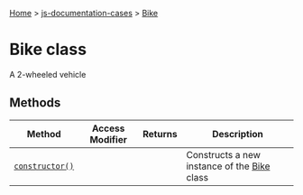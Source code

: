 [Home](./index) &gt; [js-documentation-cases](./js-documentation-cases.md) &gt; [Bike](./js-documentation-cases.bike.md)

# Bike class

A 2-wheeled vehicle 

## Methods

|  Method | Access Modifier | Returns | Description |
|  --- | --- | --- | --- |
|  [`constructor()`](./js-documentation-cases.bike.constructor.md) |  |  | Constructs a new instance of the [Bike](./js-documentation-cases.bike.md) class |

